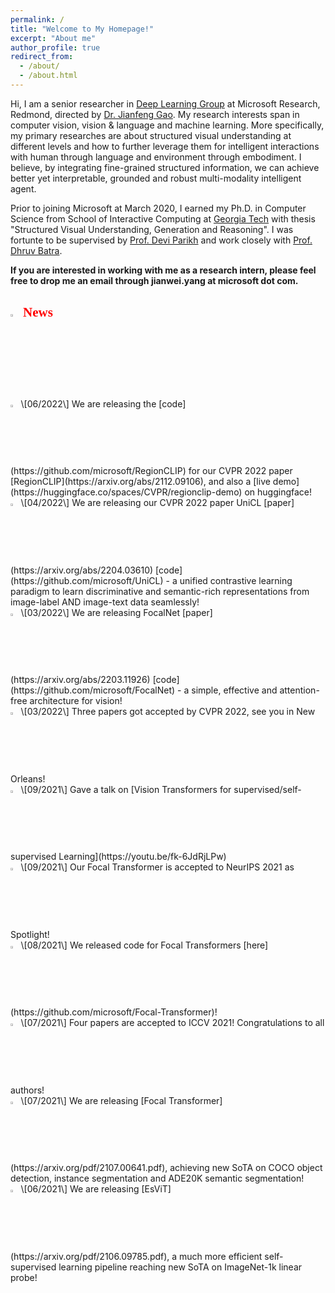```yaml
---
permalink: /
title: "Welcome to My Homepage!"
excerpt: "About me"
author_profile: true
redirect_from: 
  - /about/
  - /about.html
---
```


Hi, I am a senior researcher in [Deep Learning Group](https://www.microsoft.com/en-us/research/group/deep-learning-group/) at Microsoft Research, Redmond, directed by [Dr. Jianfeng Gao](http://research.microsoft.com/en-us/um/people/jfgao/). My research interests span in computer vision, vision & language and machine learning. More specifically, my primary researches are about structured visual understanding at different levels and how to further leverage them for intelligent interactions with human through language and environment through embodiment. I believe, by integrating fine-grained structured information, we can achieve better yet interpretable, grounded and robust multi-modality intelligent agent.

Prior to joining Microsoft at March 2020, I earned my Ph.D. in Computer Science from School of Interactive Computing at [Georgia Tech](https://www.gatech.edu) with thesis "Structured Visual Understanding, Generation and Reasoning". I was fortunte to be supervised by [Prof. Devi Parikh](https://cc.gatech.edu/~parikh/) and work closely with [Prof. Dhruv Batra](https://www.cc.gatech.edu/~dbatra/).

**If you are interested in working with me as a research intern, please feel free to drop me an email through jianwei.yang at microsoft dot com.**

<h2><img src="/images/fire.png" width="3%"/> <span style="color:red; font-family:Papyrus">News</span></h2>
  <img src="/images/dart.png" width="2.5%"/> \[06/2022\] We are releasing the [code](https://github.com/microsoft/RegionCLIP) for our CVPR 2022 paper [RegionCLIP](https://arxiv.org/abs/2112.09106), and also a [live demo](https://huggingface.co/spaces/CVPR/regionclip-demo) on huggingface!<br/>
  <img src="/images/dart.png" width="2.5%"/> \[04/2022\] We are releasing our CVPR 2022 paper UniCL [paper](https://arxiv.org/abs/2204.03610) [code](https://github.com/microsoft/UniCL) - a unified contrastive learning paradigm to learn discriminative and semantic-rich representations from image-label AND image-text data seamlessly!<br/>
<img src="/images/dart.png" width="2.5%"/> \[03/2022\] We are releasing FocalNet [paper](https://arxiv.org/abs/2203.11926) [code](https://github.com/microsoft/FocalNet) - a simple, effective and attention-free architecture for vision!<br/>
  <img src="/images/dart.png" width="2.5%"/> \[03/2022\] Three papers got accepted by CVPR 2022, see you in New Orleans!<br/>
  <img src="/images/dart.png" width="2.5%"/> \[09/2021\] Gave a talk on [Vision Transformers for supervised/self-supervised Learning](https://youtu.be/fk-6JdRjLPw)<br/>
<img src="/images/dart.png" width="2.5%"/> \[09/2021\] Our Focal Transformer is accepted to NeurIPS 2021 as Spotlight!<br/>
  <img src="/images/dart.png" width="2.5%"/> \[08/2021\] We released code for Focal Transformers [here](https://github.com/microsoft/Focal-Transformer)!<br/>
  <img src="/images/dart.png" width="2.5%"/> \[07/2021\] Four papers are accepted to ICCV 2021! Congratulations to all authors!<br/>
<img src="/images/dart.png" width="2.5%"/> \[07/2021\] We are releasing [Focal Transformer](https://arxiv.org/pdf/2107.00641.pdf), achieving new SoTA on COCO object detection, instance segmentation and ADE20K semantic segmentation!<br/>
  <img src="/images/dart.png" width="2.5%"/> \[06/2021\] We are releasing [EsViT](https://arxiv.org/pdf/2106.09785.pdf), a much more efficient self-supervised learning pipeline reaching new SoTA on ImageNet-1k linear probe!<br/>
